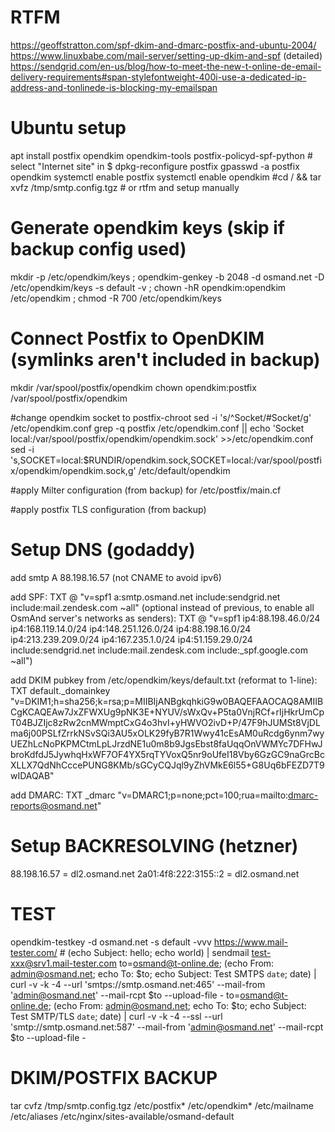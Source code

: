 # RTFM

https://geoffstratton.com/spf-dkim-and-dmarc-postfix-and-ubuntu-2004/
https://www.linuxbabe.com/mail-server/setting-up-dkim-and-spf (detailed)
https://sendgrid.com/en-us/blog/how-to-meet-the-new-t-online-de-email-delivery-requirements#span-stylefontweight-400i-use-a-dedicated-ip-address-and-tonlinede-is-blocking-my-emailspan

# Ubuntu setup

apt install postfix opendkim opendkim-tools postfix-policyd-spf-python # select "Internet site" in $ dpkg-reconfigure postfix
gpasswd -a postfix opendkim
systemctl enable postfix
systemctl enable opendkim
#cd / && tar xvfz /tmp/smtp.config.tgz # or rtfm and setup manually

# Generate opendkim keys (skip if backup config used)

mkdir -p /etc/opendkim/keys ; opendkim-genkey -b 2048 -d osmand.net -D /etc/opendkim/keys -s default -v ; chown -hR opendkim:opendkim /etc/opendkim ; chmod -R 700 /etc/opendkim/keys

# Connect Postfix to OpenDKIM (symlinks aren't included in backup)

mkdir /var/spool/postfix/opendkim
chown opendkim:postfix /var/spool/postfix/opendkim

#change opendkim socket to postfix-chroot
sed -i 's/^Socket/#Socket/g' /etc/opendkim.conf
grep -q postfix /etc/opendkim.conf || echo 'Socket local:/var/spool/postfix/opendkim/opendkim.sock' >>/etc/opendkim.conf
sed -i 's,SOCKET=local:$RUNDIR/opendkim.sock,SOCKET=local:/var/spool/postfix/opendkim/opendkim.sock,g' /etc/default/opendkim

#apply Milter configuration (from backup) for /etc/postfix/main.cf

#apply postfix TLS configuration (from backup)

# Setup DNS (godaddy)

add smtp A 88.198.16.57 (not CNAME to avoid ipv6)

add SPF: TXT @ "v=spf1 a:smtp.osmand.net include:sendgrid.net include:mail.zendesk.com ~all"
(optional instead of previous, to enable all OsmAnd server's networks as senders): TXT @ "v=spf1 ip4:88.198.46.0/24 ip4:168.119.14.0/24 ip4:148.251.126.0/24 ip4:88.198.16.0/24 ip4:213.239.209.0/24 ip4:167.235.1.0/24 ip4:51.159.29.0/24 include:sendgrid.net include:mail.zendesk.com include:_spf.google.com ~all")

add DKIM pubkey from /etc/opendkim/keys/default.txt (reformat to 1-line): TXT default._domainkey "v=DKIM1;h=sha256;k=rsa;p=MIIBIjANBgkqhkiG9w0BAQEFAAOCAQ8AMIIBCgKCAQEAw7JxZFWXUg9pNK3E+NYUV/sWxQv+P5ta0VnjRCf+rIjHkrUmCpT04BJZIjc8zRw2cnMWmptCxG4o3hvI+yHWVO2ivD+P/47F9hJUMSt8VjDLma6j00PSLfZrrkNSvSQi3AU5xOLK29fyB7R1Wwy41cEsAM0uRcdg6ynm7wyUEZhLcNoPKPMCtmLpLJrzdNE1u0m8b9JgsEbst8faUqqOnVWMYc7DFHwJbroKdfdJ5JywhqHxWF7OF4YX5rqTYVoxQ5nr9oUfeI18Vby6GzGC9naGrcBcXLLX7QdNhCccePUNG8KMb/sGCyCQJql9yZhVMkE6l55+G8Uq6bFEZD7T9wIDAQAB"

add DMARC: TXT _dmarc "v=DMARC1;p=none;pct=100;rua=mailto:dmarc-reports@osmand.net"

# Setup BACKRESOLVING (hetzner)

88.198.16.57 = dl2.osmand.net
2a01:4f8:222:3155::2 = dl2.osmand.net

# TEST

opendkim-testkey -d osmand.net -s default -vvv
https://www.mail-tester.com/ # (echo Subject: hello; echo world) | sendmail test-xxx@srv1.mail-tester.com
to=osmand@t-online.de; (echo From: admin@osmand.net; echo To: $to; echo Subject: Test SMTPS `date`; date) | curl -v -k -4 --url 'smtps://smtp.osmand.net:465' --mail-from 'admin@osmand.net' --mail-rcpt $to --upload-file -
to=osmand@t-online.de; (echo From: admin@osmand.net; echo To: $to; echo Subject: Test SMTP/TLS `date`; date) | curl -v -k -4 --ssl --url 'smtp://smtp.osmand.net:587' --mail-from 'admin@osmand.net' --mail-rcpt $to --upload-file -

# DKIM/POSTFIX BACKUP

tar cvfz /tmp/smtp.config.tgz /etc/postfix* /etc/opendkim* /etc/mailname /etc/aliases /etc/nginx/sites-available/osmand-default

